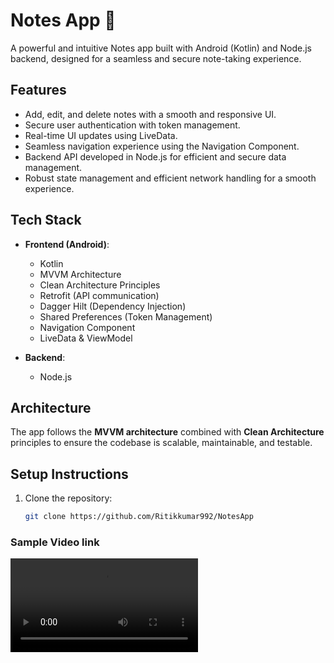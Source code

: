# Notes App 📒

A powerful and intuitive Notes app built with Android (Kotlin) and Node.js backend, designed for a seamless and secure note-taking experience.

## Features
- Add, edit, and delete notes with a smooth and responsive UI.
- Secure user authentication with token management.
- Real-time UI updates using LiveData.
- Seamless navigation experience using the Navigation Component.
- Backend API developed in Node.js for efficient and secure data management.
- Robust state management and efficient network handling for a smooth experience.

## Tech Stack
- **Frontend (Android)**:
    - Kotlin
    - MVVM Architecture
    - Clean Architecture Principles
    - Retrofit (API communication)
    - Dagger Hilt (Dependency Injection)
    - Shared Preferences (Token Management)
    - Navigation Component
    - LiveData & ViewModel

- **Backend**:
    - Node.js

## Architecture
The app follows the **MVVM architecture** combined with **Clean Architecture** principles to ensure the codebase is scalable, maintainable, and testable.

## Setup Instructions
1. Clone the repository:
   ```bash
   git clone https://github.com/Ritikkumar992/NotesApp


### Sample Video link
<video src="https://drive.google.com/file/d/1DXSAwM-ktKE0fd9Y7os9nGg5YDaPSJVW/view?usp=sharing"></video>
 